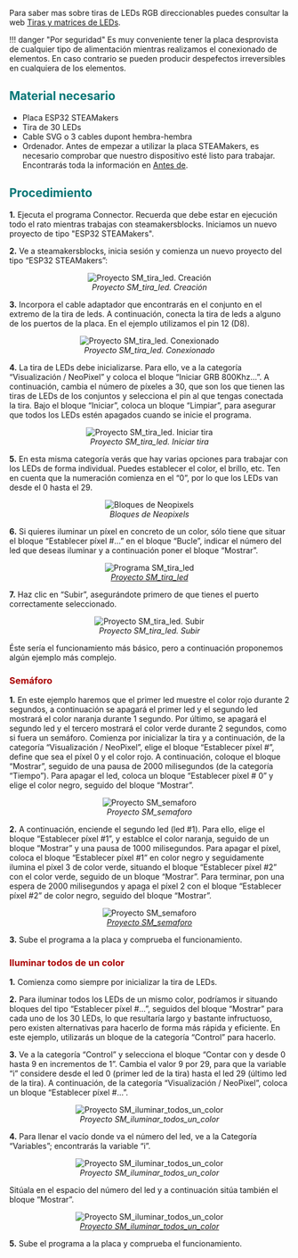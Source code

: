 Para saber mas sobre tiras de LEDs RGB direccionables puedes consultar la web [Tiras y matrices de LEDs](https://fgcoca.github.io/tiras-y-matrices-de-LEDs/).

!!! danger "Por seguridad"
    Es muy conveniente tener la placa desprovista de cualquier tipo de alimentación mientras realizamos el conexionado de elementos. En caso contrario se pueden producir despefectos irreversibles en cualquiera de los elementos.

## <FONT COLOR=#007575>**Material necesario**</font>

* Placa ESP32 STEAMakers
* Tira de 30 LEDs
* Cable SVG o 3 cables dupont hembra-hembra
* Ordenador. Antes de empezar a utilizar la placa STEAMakers, es necesario comprobar que nuestro dispositivo esté listo para trabajar. Encontrarás toda la información en [Antes de](https://fgcoca.github.io/GuiasFundamentales/UNO/contUNO/).

## <FONT COLOR=#007575>**Procedimiento**</font>

**1.** Ejecuta el programa Connector. Recuerda que debe estar en ejecución todo el rato mientras trabajas con steamakersblocks. Iniciamos un nuevo proyecto de tipo "ESP32 STEAMakers".

**2.** Ve a steamakersblocks, inicia sesión y comienza un nuevo proyecto del tipo “ESP32 STEAMakers”:

<center>

![Proyecto SM_tira_led. Creación](../img/steamakers/actividades/SM_tira_led_crea.png)  
*Proyecto SM_tira_led. Creación*

</center>

**3.** Incorpora el cable adaptador que encontrarás en el conjunto en el extremo de la tira de leds. A continuación, conecta la tira de leds a alguno de los puertos de la placa. En el ejemplo utilizamos el pin 12 (D8).

<center>

![Proyecto SM_tira_led. Conexionado](../img/steamakers/actividades/SM_tira_led_conex.png)  
*Proyecto SM_tira_led. Conexionado*

</center>

**4.** La tira de LEDs debe inicializarse. Para ello, ve a la categoría “Visualización / NeoPixel” y coloca el bloque “Iniciar GRB 800Khz…”. A continuación, cambia el número de píxeles a 30, que son los que tienen las tiras de LEDs de los conjuntos y selecciona el pin al que tengas conectada la tira. Bajo el bloque “Iniciar”, coloca un bloque “Limpiar”, para asegurar que todos los LEDs estén apagados cuando se inicie el programa.

<center>

![Proyecto SM_tira_led. Iniciar tira](../img/steamakers/actividades/SM_tira_led_ini.png)  
*Proyecto SM_tira_led. Iniciar tira*

</center>

**5.** En esta misma categoría verás que hay varias opciones para trabajar con los LEDs de forma individual. Puedes establecer el color, el brillo, etc. Ten en cuenta que la numeración comienza en el “0”, por lo que los LEDs van desde el 0 hasta el 29.

<center>

![Bloques de Neopixels](../img/uno/actividades/B_neopix.png)  
*Bloques de Neopixels*

</center>

**6.** Si quieres iluminar un píxel en concreto de un color, sólo tiene que situar el bloque “Establecer píxel #…” en el bloque “Bucle”, indicar el número del led que deseas iluminar y a continuación poner el bloque “Mostrar”.

<center>

![Programa SM_tira_led](../img/steamakers/actividades/SM_tira_led.png)  
*[Proyecto SM_tira_led](../STEAMakers/programas/SM_tira_led.abp)*

</center>

**7.** Haz clic en “Subir”, asegurándote primero de que tienes el puerto correctamente seleccionado.

<center>

![Proyecto SM_tira_led. Subir](../img/steamakers/actividades/SM_wifi_subir.png)  
*Proyecto SM_tira_led. Subir*

</center>

Éste sería el funcionamiento más básico, pero a continuación proponemos algún ejemplo más complejo.

### <FONT COLOR=#AA0000>Semáforo</font>
**1.** En este ejemplo haremos que el primer led muestre el color rojo durante 2 segundos, a continuación se apagará el primer led y el segundo led mostrará el color naranja durante 1 segundo. Por último, se apagará el segundo led y el tercero mostrará el color verde durante 2 segundos, como si fuera un semáforo. Comienza por inicializar la tira y a continuación, de la categoría “Visualización / NeoPixel”, elige el bloque “Establecer píxel #”, define que sea el píxel 0 y el color rojo. A continuación, coloque el bloque “Mostrar”, seguido de una pausa de 2000 milisegundos (de la categoría “Tiempo”). Para apagar el led, coloca un bloque “Establecer píxel # 0” y elige el color negro, seguido del bloque “Mostrar”.

<center>

![Proyecto SM_semaforo](../img/steamakers/actividades/SM_semaforo1.png)  
*Proyecto SM_semaforo*

</center>

**2.** A continuación, enciende el segundo led (led #1). Para ello, elige el bloque “Establecer píxel #1”, y establce el color naranja, seguido de un bloque “Mostrar” y una pausa de 1000 milisegundos. Para apagar el píxel, coloca el bloque “Establecer píxel #1” en color negro y seguidamente ilumina el píxel 3 de color verde, situando el bloque “Establecer píxel #2” con el color verde, seguido de un bloque “Mostrar”. Para terminar, pon una espera de 2000 milisegundos y apaga el píxel 2 con el bloque “Establecer píxel #2” de color negro, seguido del bloque “Mostrar”.

<center>

![Proyecto SM_semaforo](../img/steamakers/actividades/SM_semaforo2.png)  
*[Proyecto SM_semaforo](../STEAMakers/programas/SM_semaforo.abp)*

</center>

**3.** Sube el programa a la placa y comprueba el funcionamiento.

### <FONT COLOR=#AA0000>Iluminar todos de un color</font>
**1.** Comienza como siempre por inicializar la tira de LEDs.

**2.** Para iluminar todos los LEDs de un mismo color, podríamos ir situando bloques del tipo “Establecer píxel #…”, seguidos del bloque “Mostrar” para cada uno de los 30 LEDs, lo que resultaría largo y bastante infructuoso,  pero existen alternativas para hacerlo de forma más rápida y eficiente. En este ejemplo, utilizarás un bloque de la categoría “Control” para hacerlo.

**3.** Ve a la categoría “Control” y selecciona el bloque “Contar con y desde 0 hasta 9 en incrementos de 1”. Cambia el valor 9 por 29, para que la variable “i” considere desde el led 0 (primer led de la tira) hasta el led 29 (último led de la tira). A continuación, de la categoría “Visualización / NeoPixel”, coloca un bloque “Establecer píxel #…”.

<center>

![Proyecto SM_iluminar_todos_un_color](../img/steamakers/actividades/SM_iluminar_todos_un_color1.png)  
*Proyecto SM_iluminar_todos_un_color*

</center>

**4.** Para llenar el vacío donde va el número del led, ve a la Categoría “Variables”; encontrarás la variable “i”.

<center>

![Proyecto SM_iluminar_todos_un_color](../img/steamakers/actividades/SM_iluminar_todos_un_color2.png)  
*Proyecto SM_iluminar_todos_un_color*

</center>

Sitúala en el espacio del número del led y a continuación sitúa también el bloque “Mostrar”.

<center>

![Proyecto SM_iluminar_todos_un_color](../img/steamakers/actividades/SM_iluminar_todos_un_colorP.png)  
*[Proyecto SM_iluminar_todos_un_color](../STEAMakers/programas/SM_iluminar_todos_un_color.abp)*

</center>

**5.** Sube el programa a la placa y comprueba el funcionamiento.
